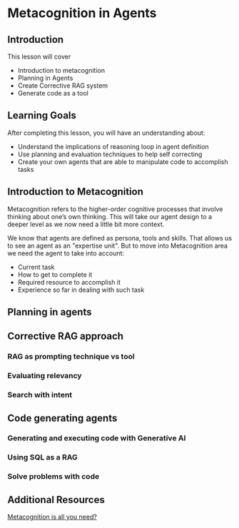 # Metacognition in Agents

## Introduction 
This lesson will cover
* Introduction to metacognition 
* Planning in Agents
* Create Corrective RAG system
* Generate code as a tool


## Learning Goals 
After completing this lesson, you will have an understanding about: 
* Understand the implications of reasoning loop in agent definition 
* Use planning and evaluation techniques to help self correcting
* Create your own agents that are able to manipulate code to accomplish tasks

## Introduction to Metacognition
Metacognition refers to the higher-order cognitive processes that involve thinking about one’s own thinking. This will take our agent design to a deeper level as we now need a little bit more context.

We know that agents are defined as persona, tools and skills. That allows us to see an agent as an "expertise unit". But to move into Metacognition area we need the agent to take into account:
* Current task
* How to get to complete it
* Required resource to accomplish it
* Experience so far in dealing with such task

## Planning in agents

## Corrective RAG approach

### RAG as prompting technique vs tool

### Evaluating relevancy


### Search with intent

## Code generating agents

### Generating and executing code with Generative AI

### Using SQL as a RAG

### Solve problems with code


## Additional Resources 

[Metacognition is all you need?](https://arxiv.org/pdf/2401.10910)